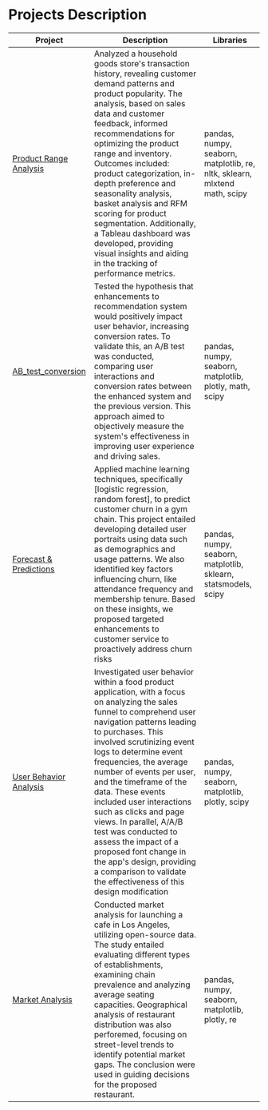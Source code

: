 # Projects Description

| Project | Description | Libraries |
| ------- | ----------- | --------- |
| [Product Range Analysis](https://github.com/MishaRimer/Product_Range_Analysis/blob/main/Project_Product_Range.ipynb) | Analyzed a household goods store's transaction history, revealing customer demand patterns and product popularity. The analysis, based on sales data and customer feedback, informed recommendations for optimizing the product range and inventory.  Outcomes included: product categorization, in-depth preference and seasonality analysis, basket analysis and RFM scoring for product segmentation. Additionally, a Tableau dashboard was developed, providing visual insights and aiding in the tracking of performance metrics.| pandas, numpy, seaborn, matplotlib, re, nltk, sklearn, mlxtend math, scipy | 
| [AB_test_conversion](https://github.com/MishaRimer/Python_Data_Analysis_Projects/blob/main/Project_AB_test.ipynb) | Tested the hypothesis that enhancements to recommendation system would positively impact user behavior, increasing conversion rates. To validate this, an A/B test was conducted, comparing user interactions and conversion rates between the enhanced system and the previous version. This approach aimed to objectively measure the system's effectiveness in improving user experience and driving sales. | pandas, numpy, seaborn, matplotlib, plotly, math, scipy |
| [Forecast & Predictions](https://github.com/MishaRimer/Python_Data_Analysis_Projects/blob/main/Forecasts%20%26%20Predictions_Gym%20Chain.ipynb) |Applied machine learning techniques, specifically [logistic regression, random forest], to predict customer churn in a gym chain. This project entailed developing detailed user portraits using data such as demographics and usage patterns. We also identified key factors influencing churn, like attendance frequency and membership tenure. Based on these insights, we proposed targeted enhancements to customer service to proactively address churn risks | pandas, numpy, seaborn, matplotlib, sklearn, statsmodels, scipy |
| [User Behavior Analysis](https://github.com/MishaRimer/Python_Data_Analysis_Projects/blob/main/User_behavior_food_app.ipynb) | Investigated user behavior within a food product application, with a focus on analyzing the sales funnel to comprehend user navigation patterns leading to purchases. This involved scrutinizing event logs to determine event frequencies, the average number of events per user, and the timeframe of the data. These events included user interactions such as clicks and page views. In parallel,   A/A/B test was conducted to assess the impact of a proposed font change in the app's design, providing a comparison to validate the effectiveness of this design modification | pandas, numpy, seaborn, matplotlib, plotly, scipy |
| [Market Analysis](https://github.com/MishaRimer/Python_Data_Analysis_Projects/blob/main/Market%20Analysis_Restaurants_LA.ipynb) | Conducted market analysis for launching a cafe in Los Angeles, utilizing open-source data. The study entailed evaluating different types of establishments, examining chain prevalence and analyzing average seating capacities.  Geographical analysis of restaurant distribution was also perforemed, focusing on street-level trends to identify potential market gaps. The conclusion were used in guiding decisions for the proposed restaurant. | pandas, numpy, seaborn, matplotlib, plotly, re|
